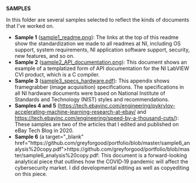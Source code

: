 <p><strong>SAMPLES</strong></p>
<p>In this folder are several samples selected to reflect the kinds of documents that I've worked on.</p>
<ul>
  <li><strong>Sample 1</strong> (<a target="_blank" href="examples/sample1_readme.png">sample1_readme.png</a>): The links at the top of this readme show the standardization we made to all readmes at NI, including OS support, system requirements, NI application software support, security, new features, and so on.</li>
  <li><strong>Sample 2</strong> (<a target="_blank"  href="examples/sample2_API_documentation.png">sample2_API_documentation.png</a>): This document shows an example of a templatized form of API documentation for the NI LabVIEW CVI product, which is a C compiler.</li>
  <li><strong>Sample 3</strong> (<a  target="_blank" href="examples/sample3_specs_hardware.pdf">sample3_specs_hardware.pdf</a>): This appendix shows framegrabber (image acquisition) specifications. The specifications in all NI hardware documents were based on National Institute of Standards and Technology (NIST) styles and recommendations.</li>
  <li><strong>Samples 4 and 5</strong> (<a target="_blank"  href="https://tech.ebayinc.com/engineering/pykrylov-accelerating-machine-learning-research-at-ebay/">https://tech.ebayinc.com/engineering/pykrylov-accelerating-machine-learning-research-at-ebay/</a> and <a target="_blank" href="https://tech.ebayinc.com/engineering/speed-by-a-thousand-cuts/">https://tech.ebayinc.com/engineering/speed-by-a-thousand-cuts/</a>): These samples are two of the articles that I edited and published on eBay Tech Blog in 2020. </li>
  <li><strong>Sample 6</strong> (a target="_blank" href="https://github.com/greyforgood/portfolio/blob/master/sample6_analysis%20copy.pdf">https://github.com/greyforgood/portfolio/blob/master/sample6_analysis%20copy.pdf</>: This document is a forward-looking analytical piece that outlines how the COVID‑19 pandemic will affect the cybersecurity market. I did developmental editing as well as copyediting on this piece.</li>  
  
</ul>
